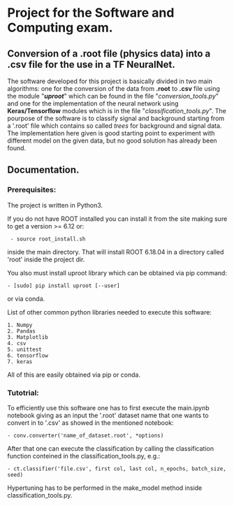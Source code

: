 # Project for the Software and Computing exam.

## Conversion of a .root file (physics data) into a .csv file for the use in a TF NeuralNet.

The software developed for this project is basically divided in two main algorithms: one for the conversion of the data from **.root** to **.csv** file using the module "***uproot***" which can be found in the file "*conversion_tools.py*" and one for the implementation of the neural network using **Keras/Tensorflow** modules which is in the file "*classification_tools.py*".
The pourpose of the software is to classify signal and background starting from a '.root' file which contains so called *trees* for background and signal data. The implementation here given is good starting point to experiment with different model on the given data, but no good solution has already been found.

## Documentation.

### Prerequisites:
The project is written in Python3.

If you do not have ROOT installed you can install it from the site making sure to get a version >= 6.12 or:

     - source root_install.sh

inside the main directory. That will install ROOT 6.18.04 in a directory called 'root' inside the project dir.

You also must install uproot library which can be obtained via pip command:

    - [sudo] pip install uproot [--user]
    
or via conda. 

List of other common python libraries needed to execute this software:

    1. Numpy
    2. Pandas
    3. Matplotlib
    4. csv
    5. unittest
    6. tensorflow
    7. keras
    
All of this are easily obtained via pip or conda.



### Tutotrial:

To efficiently use this software one has to first execute the main.ipynb notebook giving as an input the '.root' dataset name that one wants to convert in to '.csv' as showed in the mentioned notebook:

    - conv.converter('name_of_dataset.root', *options) 
    
After that one can execute the classification by calling the classification function conteined in the classification_tools.py,
e.g.:
    
    - ct.classifier('file.csv', first col, last col, n_epochs, batch_size, seed)
    
Hypertuning has to be performed in the make_model method inside classification_tools.py.

